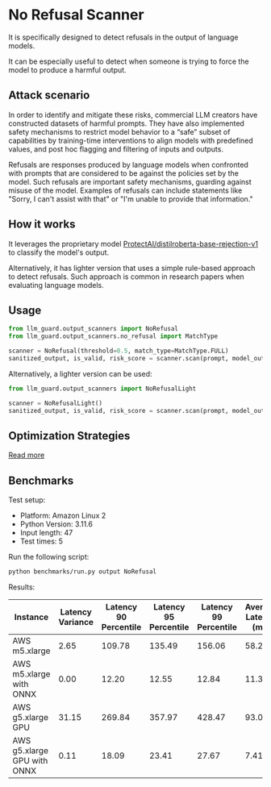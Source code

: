 # No Refusal Scanner

It is specifically designed to detect refusals in the output of language models.

It can be especially useful to detect when someone is trying to force the model to produce a harmful output.

## Attack scenario

In order to identify and mitigate these risks, commercial LLM creators have constructed datasets of harmful prompts.
They have also implemented safety mechanisms to restrict model behavior to a “safe” subset of capabilities by
training-time interventions to align models with predefined values, and post hoc flagging and filtering of inputs and
outputs.

Refusals are responses produced by language models when confronted with prompts that are considered to be against the
policies set by the model. Such refusals are important safety mechanisms, guarding against misuse of the model. Examples
of refusals can include statements like "Sorry, I can't assist with that" or "I'm unable to provide that information."

## How it works

It leverages the proprietary
model [ProtectAI/distilroberta-base-rejection-v1](https://huggingface.co/ProtectAI/distilroberta-base-rejection-v1) to
classify the model's output.

Alternatively, it has lighter version that uses a simple rule-based approach to detect refusals. Such approach is common in research papers when evaluating language models.

## Usage

```python
from llm_guard.output_scanners import NoRefusal
from llm_guard.output_scanners.no_refusal import MatchType

scanner = NoRefusal(threshold=0.5, match_type=MatchType.FULL)
sanitized_output, is_valid, risk_score = scanner.scan(prompt, model_output)
```

Alternatively, a lighter version can be used:

```python
from llm_guard.output_scanners import NoRefusalLight

scanner = NoRefusalLight()
sanitized_output, is_valid, risk_score = scanner.scan(prompt, model_output)
```

## Optimization Strategies

[Read more](../get_started/optimization.md)

## Benchmarks

Test setup:

- Platform: Amazon Linux 2
- Python Version: 3.11.6
- Input length: 47
- Test times: 5

Run the following script:

```sh
python benchmarks/run.py output NoRefusal
```

Results:

| Instance                    | Latency Variance | Latency 90 Percentile | Latency 95 Percentile | Latency 99 Percentile | Average Latency (ms) | QPS     |
|-----------------------------|------------------|-----------------------|-----------------------|-----------------------|----------------------|---------|
| AWS m5.xlarge               | 2.65             | 109.78                | 135.49                | 156.06                | 58.27                | 806.66  |
| AWS m5.xlarge with ONNX     | 0.00             | 12.20                 | 12.55                 | 12.84                 | 11.36                | 4138.75 |
| AWS g5.xlarge GPU           | 31.15            | 269.84                | 357.97                | 428.47                | 93.09                | 504.86  |
| AWS g5.xlarge GPU with ONNX | 0.11             | 18.09                 | 23.41                 | 27.67                 | 7.41                 | 6346.18 |
